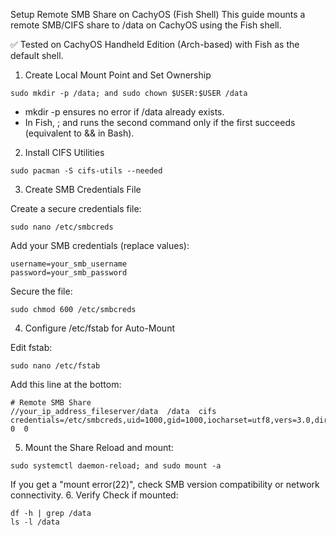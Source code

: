 Setup Remote SMB Share on CachyOS (Fish Shell)
This guide mounts a remote SMB/CIFS share to /data on CachyOS using the Fish shell.

✅ Tested on CachyOS Handheld Edition (Arch-based) with Fish as the default shell. 


1. Create Local Mount Point and Set Ownership
```
sudo mkdir -p /data; and sudo chown $USER:$USER /data
```
* mkdir -p ensures no error if /data already exists.
* In Fish, ; and runs the second command only if the first succeeds (equivalent to && in Bash).

2. Install CIFS Utilities
```
sudo pacman -S cifs-utils --needed
```
3. Create SMB Credentials File

Create a secure credentials file:
```
sudo nano /etc/smbcreds
```
Add your SMB credentials (replace values):
```
username=your_smb_username
password=your_smb_password
```
Secure the file:
```
sudo chmod 600 /etc/smbcreds
```
4. Configure /etc/fstab for Auto-Mount

Edit fstab:
```
sudo nano /etc/fstab
```
Add this line at the bottom:
```
# Remote SMB Share
//your_ip_address_fileserver/data  /data  cifs  credentials=/etc/smbcreds,uid=1000,gid=1000,iocharset=utf8,vers=3.0,dir_mode=0777,file_mode=0777  0  0
```
5. Mount the Share
Reload and mount:
```
sudo systemctl daemon-reload; and sudo mount -a
```
If you get a "mount error(22)", check SMB version compatibility or network connectivity. 
6. Verify
Check if mounted:
```
df -h | grep /data
ls -l /data
```

